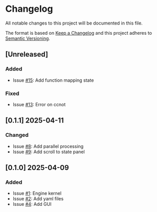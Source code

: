 # Changelog

All notable changes to this project will be documented in this file.

The format is based on [Keep a Changelog](http://keepachangelog.com/en/1.0.0/)
and this project adheres to [Semantic Versioning](http://semver.org/spec/v2.0.0.html).

## [Unreleased]

### Added

- Issue [#15](https://github.com/m-marini/qucomp/issues/15): Add function mapping state

### Fixed

- Issue [#13](https://github.com/m-marini/qucomp/issues/13): Error on ccnot

## [0.1.1] 2025-04-11

### Changed

- Issue [#8](https://github.com/m-marini/qucomp/issues/8): Add parallel processing
- Issue [#9](https://github.com/m-marini/qucomp/issues/9): Add scroll to state panel

## [0.1.0] 2025-04-09

### Added

- Issue [#1](https://github.com/m-marini/qucomp/issues/1): Engine kernel
- Issue [#2](https://github.com/m-marini/qucomp/issues/2): Add yaml files
- Issue [#4](https://github.com/m-marini/qucomp/issues/4): Add GUI
